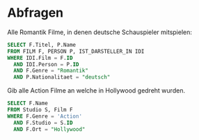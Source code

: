 # Abfragen

Alle Romantik Filme, in denen deutsche Schauspieler mitspielen:
```sql
SELECT F.Titel, P.Name
FROM FILM F, PERSON P, IST_DARSTELLER_IN IDI
WHERE IDI.Film = F.ID
  AND IDI.Person = P.ID
  AND F.Genre = "Romantik"
  AND P.Nationalitaet = "deutsch"
```

Gib alle Action Filme an welche in Hollywood gedreht wurden.
```sql
SELECT F.Name
FROM Studio S, Film F
WHERE F.Genre = 'Action' 
  AND F.Studio = S.ID
  AND F.Ort = "Hollywood"
```

